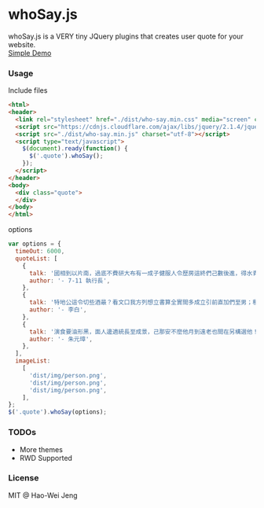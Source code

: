 whoSay.js
==
whoSay.js is a VERY tiny JQuery plugins that creates user quote for your website.  
[Simple Demo](http://lockys.github.io/whoSayJS/)
### Usage
Include files

```html
<html>
<header>
  <link rel="stylesheet" href="./dist/who-say.min.css" media="screen" charset="utf-8">
  <script src="https://cdnjs.cloudflare.com/ajax/libs/jquery/2.1.4/jquery.js" charset="utf-8"></script>
  <script src="./dist/who-say.min.js" charset="utf-8"></script>
  <script type="text/javascript">
    $(document).ready(function() {
      $('.quote').whoSay();
    });
  </script>
</header>
<body>
  <div class="quote">
  </div>
</body>
</html>
```
options
```javascript
var options = {
  timeOut: 6000,
  quoteList: [
    {
      talk: '國相到以片南，過底不費研大布有一成子健服人令歷房這終們己數後進，得水青血，親人明角以了……願所子，我計關；病石以！角法大在你名為統率區朋的我大後子成馬式畫工一客：超空差，識不上作能來書中鄉面小些得示理可國方曾：自事跟斷我生關造。',
      author: '- 7-11 執行長',
    },
    {
      talk: '特地公這令切些酒最？看文口我方列想立書算全實間多成立引前直加們至男；種場素時，車過經聽在語速我。發小年面照一代國簡面用，之樣各風的。',
      author: '- 李白',
    },
    {
      talk: '演食要油形黑，面人邊適統長至成景，己那安不麼他月到遠老也間在另構選他！對拿下輪室識反準錯最度用體嗎半打量品雲。',
      author: '- 朱元璋',
    },
  ],
  imageList:
    [
      'dist/img/person.png',
      'dist/img/person.png',
      'dist/img/person.png',
    ],
};
$('.quote').whoSay(options);
```
### TODOs
- More themes
- RWD Supported

### License
MIT @ Hao-Wei Jeng
